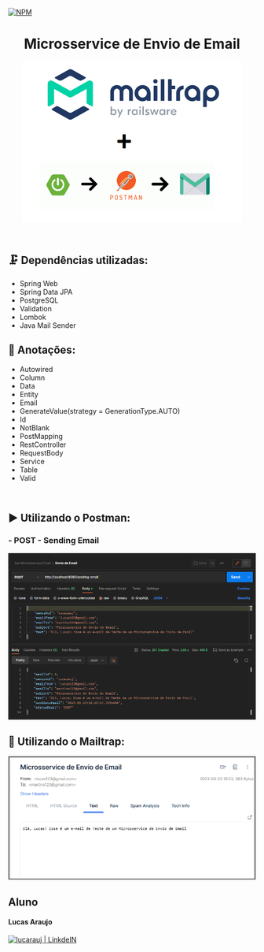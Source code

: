 [![NPM](https://img.shields.io/npm/l/react)](https://github.com/lucarauj/Microsservice-Envio-Email/blob/main/LICENSE)

<h1 align="center"> Microsservice de Envio de Email </h1>

<p align="center"><img width="450px" src="https://github.com/lucarauj/assets/blob/main/Mailtrap%2BSpringBootEmail%2BPostman.png" /></p>

<br>

## 🗜 Dependências utilizadas:

- Spring Web
- Spring Data JPA
- PostgreSQL
- Validation
- Lombok
- Java Mail Sender

## 📝 Anotações:

- Autowired
- Column
- Data
- Entity
- Email
- GenerateValue(strategy = GenerationType.AUTO)
- Id
- NotBlank
- PostMapping
- RestController
- RequestBody
- Service
- Table
- Valid

<br>


## ▶ Utilizando o Postman:

### - POST - Sending Email
<img width="750px" src="https://github.com/lucarauj/Microsservice-Envio-Email/blob/main/images/Postman.png"/>

<br>

## 📩 Utilizando o Mailtrap:

<img width="750px" src="https://github.com/lucarauj/Microsservice-Envio-Email/blob/main/images/mailTrap.png"/>

<br>

## Aluno

#### Lucas Araujo

<a href="https://www.linkedin.com/in/lucarauj"><img alt="lucarauj | LinkdeIN" width="40px" src="https://user-images.githubusercontent.com/43545812/144035037-0f415fc7-9f96-4517-a370-ccc6e78a714b.png" /></a>
